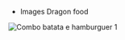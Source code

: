 * Images Dragon food




![Combo batata e hamburguer 1](https://github.com/Everton10info/imagens/assets/64455494/0edfe04f-4761-41b4-8184-1be6186c77fd)
